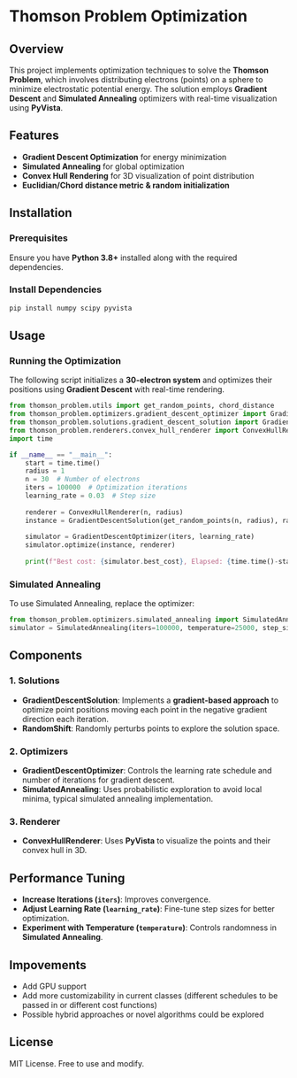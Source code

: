 ﻿# Thomson Problem Optimization

## Overview
This project implements optimization techniques to solve the **Thomson Problem**, which involves distributing electrons (points) on a sphere to minimize electrostatic potential energy. The solution employs **Gradient Descent** and **Simulated Annealing** optimizers with real-time visualization using **PyVista**.

## Features
- **Gradient Descent Optimization** for energy minimization
- **Simulated Annealing** for global optimization
- **Convex Hull Rendering** for 3D visualization of point distribution
- **Euclidian/Chord distance metric & random initialization**

## Installation
### Prerequisites
Ensure you have **Python 3.8+** installed along with the required dependencies.

### Install Dependencies
```sh
pip install numpy scipy pyvista
```

## Usage
### Running the Optimization
The following script initializes a **30-electron system** and optimizes their positions using **Gradient Descent** with real-time rendering.

```python
from thomson_problem.utils import get_random_points, chord_distance
from thomson_problem.optimizers.gradient_descent_optimizer import GradientDescentOptimizer
from thomson_problem.solutions.gradient_descent_solution import GradientDescentSolution
from thomson_problem.renderers.convex_hull_renderer import ConvexHullRenderer
import time

if __name__ == "__main__":
    start = time.time()
    radius = 1
    n = 30  # Number of electrons
    iters = 100000  # Optimization iterations
    learning_rate = 0.03  # Step size
    
    renderer = ConvexHullRenderer(n, radius)
    instance = GradientDescentSolution(get_random_points(n, radius), radius, chord_distance)
    
    simulator = GradientDescentOptimizer(iters, learning_rate)
    simulator.optimize(instance, renderer)
    
    print(f"Best cost: {simulator.best_cost}, Elapsed: {time.time()-start}")
```

### Simulated Annealing
To use Simulated Annealing, replace the optimizer:

```python
from thomson_problem.optimizers.simulated_annealing import SimulatedAnnealing
simulator = SimulatedAnnealing(iters=100000, temperature=25000, step_size=0.05)
```

## Components
### **1. Solutions**
- **GradientDescentSolution**: Implements a **gradient-based approach** to optimize point positions moving each point in the negative gradient direction each iteration.
- **RandomShift**: Randomly perturbs points to explore the solution space.

### **2. Optimizers**
- **GradientDescentOptimizer**: Controls the learning rate schedule and number of iterations for gradient descent.
- **SimulatedAnnealing**: Uses probabilistic exploration to avoid local minima, typical simulated annealing implementation.

### **3. Renderer**
- **ConvexHullRenderer**: Uses **PyVista** to visualize the points and their convex hull in 3D.

## Performance Tuning
- **Increase Iterations (`iters`)**: Improves convergence.
- **Adjust Learning Rate (`learning_rate`)**: Fine-tune step sizes for better optimization.
- **Experiment with Temperature (`temperature`)**: Controls randomness in **Simulated Annealing**.

## Impovements
- Add GPU support
- Add more customizability in current classes (different schedules to be passed in or different cost functions)
- Possible hybrid approaches or novel algorithms could be explored

## License
MIT License. Free to use and modify.

